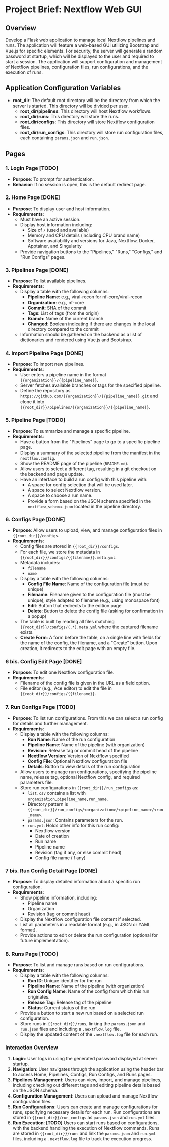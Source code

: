 # Project Brief: Nextflow Web GUI

## Overview
Develop a Flask web application to manage local Nextflow pipelines and runs. The application will feature a web-based GUI utilizing Bootstrap and Vue.js for specific elements. For security, the server will generate a random password at startup, which will be displayed to the user and required to start a session. The application will support configuration and management of Nextflow pipelines, configuration files, run configurations, and the execution of runs.

## Application Configuration Variables
- **root_dir**: The default root directory will be the directory from which the server is started. This directory will be divided per user.
  - **root_dir/pipelines**: This directory will host Nextflow workflows.
  - **root_dir/runs**: This directory will store the runs.
  - **root_dir/configs**: This directory will store Nextflow configuration files.
  - **root_dir/run_configs**: This directory will store run configuration files, each containing `params.json` and `run.json`.

## Pages

### 1. **Login Page** [TODO]
- **Purpose**: To prompt for authentication.
- **Behavior**: If no session is open, this is the default redirect page.

### 2. **Home Page** [DONE]
- **Purpose**: To display user and host information.
- **Requirements**:
  - Must have an active session.
  - Display host information including:
    - Size of `/` (used and available)
    - Memory and CPU details (including CPU brand name)
    - Software availability and versions for Java, Nextflow, Docker, Apptainer, and Singularity
  - Provide navigation buttons to the "Pipelines," "Runs," "Configs," and "Run Configs" pages.

### 3. **Pipelines Page** [DONE]
- **Purpose**: To list available pipelines.
- **Requirements**:
  - Display a table with the following columns:
    - **Pipeline Name**: e.g., viral-recon for nf-core/viral-recon
    - **Organization**: e.g., nf-core
    - **Commit**: SHA of the commit
    - **Tags**: List of tags (from the origin)
    - **Branch**: Name of the current branch
    - **Changed**: Boolean indicating if there are changes in the local directory compared to the commit
  - Information should be gathered on the backend as a list of dictionaries and rendered using Vue.js and Bootstrap.

### 4. **Import Pipeline Page** [DONE]
- **Purpose**: To import new pipelines.
- **Requirements**:
  - User enters a pipeline name in the format `{{organization}}/{{pipeline_name}}`.
  - Server fetches available branches or tags for the specified pipeline.
  - Define the repository as `https://github.com/{{organization}}/{{pipeline_name}}.git` and clone it into `{{root_dir}}/pipelines/{{organization}}/{{pipeline_name}}`.

### 5. **Pipeline Page** [TODO]
- **Purpose**: To summarize and manage a specific pipeline.
- **Requirements**:
  - Have a button from the "Pipelines" page to go to a specific pipeline page.
  - Display a summary of the selected pipeline from the manifest in the `nextflow.config`.
  - Show the README page of the pipeline (`README.md`).
  - Allow users to select a different tag, resulting in a git checkout on the backend and page update.
  - Have an interface to build a run config with this pipeline with:
    - A space for config selection that will be used later.
    - A space to select Nextflow version.
    - A space to choose a run name.
    - Provide a form based on the JSON schema specified in the `nextflow_schema.json` located in the pipeline directory.

### 6. **Configs Page** [DONE]
- **Purpose**: Allow users to upload, view, and manage configuration files in `{{root_dir}}/configs`.
- **Requirements**:
  - Config files are stored in `{{root_dir}}/configs`.
  - For each file, we store the metadata in `{{root_dir}}/configs/{{filename}}.meta.yml`.
  - Metadata includes:
    - `filename`
    - `name`
  - Display a table with the following columns:
    - **Config File Name**: Name of the configuration file (must be unique)
    - **Filename**: Filename given to the configuration file (must be unique), style adapted to filename (e.g., using monospace font)
    - **Edit**: Button that redirects to the edition page
    - **Delete**: Button to delete the config file (asking for confirmation in a popup)
  - The table is built by reading all files matching `{{root_dir}}/configs/(.*).meta.yml` where the captured filename exists.
  - **Create Form**: A form before the table, on a single line with fields for the name of the config, the filename, and a "Create" button. Upon creation, it redirects to the edit page with an empty file.

### 6 bis. **Config Edit Page** [DONE]
- **Purpose**: To edit one Nextflow configuration file.
- **Requirements**:
  - Filename of the config file is given in the URL as a field option.
  - File editor (e.g., Ace editor) to edit the file in `{{root_dir}}/configs/{{filename}}`.

### 7. **Run Configs Page** [TODO]
- **Purpose**: To list run configurations. From this we can select a run config for details and further management.
- **Requirements**:
  - Display a table with the following columns:
    - **Run Name**: Name of the run configuration
    - **Pipeline Name**: Name of the pipeline (with organization)
    - **Revision**: Release tag or commit head of the pipeline
    - **Nextflow Version**: Version of Nextflow specified
    - **Config File**: Optional Nextflow configuration file
    - **Details**: Button to view details of the run configuration
  - Allow users to manage run configurations, specifying the pipeline name, release tag, optional Nextflow config, and required parameters file.
  - Store run configurations in `{{root_dir}}/run_configs` as:
    - `list.csv` contains a list with `organization,pipeline_name,run_name`.
    - Directory pattern is `{{root_dir}}/run_configs/<organization>/<pipeline_name>/<run_name>`.
    - `params.json`: Contains parameters for the run.
    - `run.yml`: Holds other info for this run config:
      - Nextflow version
      - Date of creation
      - Run name
      - Pipeline name
      - Revision (tag if any, or else commit head)
      - Config file name (if any)

### 7 bis. **Run Config Detail Page** [DONE]
- **Purpose**: To display detailed information about a specific run configuration.
- **Requirements**:
  - Show pipeline information, including:
    - Pipeline name
    - Organization
    - Revision (tag or commit head)
  - Display the Nextflow configuration file content if selected.
  - List all parameters in a readable format (e.g., in JSON or YAML format).
  - Provide actions to edit or delete the run configuration (optional for future implementation).


### 8. **Runs Page** [TODO]
- **Purpose**: To list and manage runs based on run configurations.
- **Requirements**:
  - Display a table with the following columns:
    - **Run ID**: Unique identifier for the run
    - **Pipeline Name**: Name of the pipeline (with organization)
    - **Run Config Name**: Name of the config from which this run originates.
    - **Release Tag**: Release tag of the pipeline
    - **Status**: Current status of the run
  - Provide a button to start a new run based on a selected run configuration.
  - Store runs in `{{root_dir}}/runs`, linking the `params.json` and `run.json` files and including a `.nextflow.log` file.
  - Display the updated content of the `.nextflow.log` file for each run.

### Interaction Overview
1. **Login**: User logs in using the generated password displayed at server startup.
2. **Navigation**: User navigates through the application using the header bar to access Home, Pipelines, Configs, Run Configs, and Runs pages.
3. **Pipelines Management**: Users can view, import, and manage pipelines, including checking out different tags and editing pipeline details based on the JSON schema.
4. **Configuration Management**: Users can upload and manage Nextflow configuration files.
5. **Run Configurations**: Users can create and manage configurations for runs, specifying necessary details for each run. Run configurations are stored in `{{root_dir}}/run_configs` as `params.json` and `run.yml` files.
6. **Run Execution**: **[TODO]** Users can start runs based on configurations, with the backend handling the execution of Nextflow commands. Runs are stored in `{{root_dir}}/runs` and link the `params.json` and `run.yml` files, including a `.nextflow.log` file to track the execution progress.

